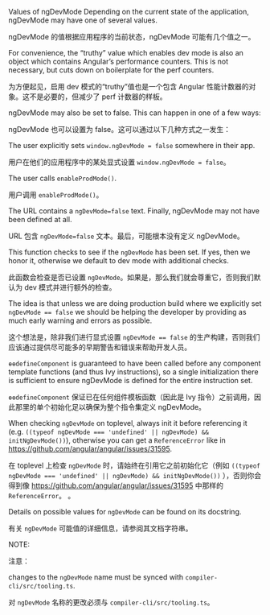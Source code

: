 Values of ngDevMode
Depending on the current state of the application, ngDevMode may have one of several values.

ngDevMode 的值根据应用程序的当前状态，ngDevMode 可能有几个值之一。

For convenience, the “truthy” value which enables dev mode is also an object which contains
Angular’s performance counters. This is not necessary, but cuts down on boilerplate for the
perf counters.

为方便起见，启用 dev 模式的“truthy”值也是一个包含 Angular
性能计数器的对象。这不是必要的，但减少了 perf 计数器的样板。

ngDevMode may also be set to false. This can happen in one of a few ways:

ngDevMode 也可以设置为 false。这可以通过以下几种方式之一发生：

The user explicitly sets `window.ngDevMode = false` somewhere in their app.

用户在他们的应用程序中的某处显式设置 `window.ngDevMode = false`。

The user calls `enableProdMode()`.

用户调用 `enableProdMode()`。

The URL contains a `ngDevMode=false` text.
Finally, ngDevMode may not have been defined at all.

URL 包含 `ngDevMode=false` 文本。最后，可能根本没有定义 ngDevMode。

This function checks to see if the `ngDevMode` has been set. If yes,
then we honor it, otherwise we default to dev mode with additional checks.

此函数会检查是否已设置 `ngDevMode`。如果是，那么我们就会尊重它，否则我们默认为 dev
模式并进行额外的检查。

The idea is that unless we are doing production build where we explicitly
set `ngDevMode == false` we should be helping the developer by providing
as much early warning and errors as possible.

这个想法是，除非我们进行显式设置 `ngDevMode == false`
的生产构建，否则我们应该通过提供尽可能多的早期警告和错误来帮助开发人员。

`ɵɵdefineComponent` is guaranteed to have been called before any component template functions
\(and thus Ivy instructions\), so a single initialization there is sufficient to ensure ngDevMode
is defined for the entire instruction set.

`ɵɵdefineComponent` 保证已在任何组件模板函数（因此是 Ivy
指令）之前调用，因此那里的单个初始化足以确保为整个指令集定义 ngDevMode。

When checking `ngDevMode` on toplevel, always init it before referencing it
\(e.g. `((typeof ngDevMode === 'undefined' || ngDevMode) && initNgDevMode())`\), otherwise you can
 get a `ReferenceError` like in https://github.com/angular/angular/issues/31595.

在 toplevel 上检查 `ngDevMode` 时，请始终在引用它之前初始化它（例如 `((typeof ngDevMode ===
'undefined' || ngDevMode) && initNgDevMode())`
），否则你会得到像 https://github.com/angular/angular/issues/31595 中那样的
`ReferenceError`。
。

Details on possible values for `ngDevMode` can be found on its docstring.

有关 `ngDevMode` 可能值的详细信息，请参阅其文档字符串。

NOTE:

注意：

changes to the `ngDevMode` name must be synced with `compiler-cli/src/tooling.ts`.

对 `ngDevMode` 名称的更改必须与 `compiler-cli/src/tooling.ts`。